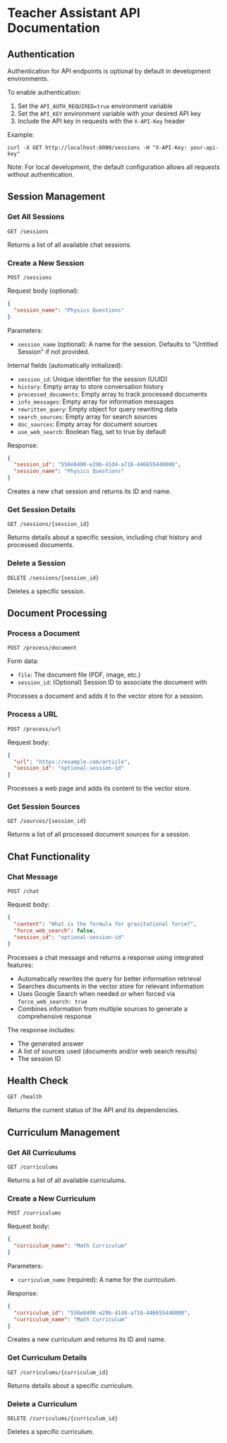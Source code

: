 # Teacher Assistant API Documentation

## Authentication

Authentication for API endpoints is optional by default in development environments.

To enable authentication:

1. Set the `API_AUTH_REQUIRED=true` environment variable
2. Set the `API_KEY` environment variable with your desired API key
3. Include the API key in requests with the `X-API-Key` header

Example:
```
curl -X GET http://localhost:8000/sessions -H "X-API-Key: your-api-key"
```

Note: For local development, the default configuration allows all requests without authentication.

## Session Management

### Get All Sessions

```
GET /sessions
```

Returns a list of all available chat sessions.

### Create a New Session

```
POST /sessions
```

Request body (optional):
```json
{
  "session_name": "Physics Questions"
}
```

Parameters:
- `session_name` (optional): A name for the session. Defaults to "Untitled Session" if not provided.

Internal fields (automatically initialized):
- `session_id`: Unique identifier for the session (UUID)
- `history`: Empty array to store conversation history
- `processed_documents`: Empty array to track processed documents 
- `info_messages`: Empty array for information messages
- `rewritten_query`: Empty object for query rewriting data
- `search_sources`: Empty array for search sources
- `doc_sources`: Empty array for document sources
- `use_web_search`: Boolean flag, set to true by default

Response:
```json
{
  "session_id": "550e8400-e29b-41d4-a716-446655440000",
  "session_name": "Physics Questions"
}
```

Creates a new chat session and returns its ID and name.

### Get Session Details

```
GET /sessions/{session_id}
```

Returns details about a specific session, including chat history and processed documents.

### Delete a Session

```
DELETE /sessions/{session_id}
```

Deletes a specific session.

## Document Processing

### Process a Document

```
POST /process/document
```

Form data:
- `file`: The document file (PDF, image, etc.)
- `session_id`: (Optional) Session ID to associate the document with

Processes a document and adds it to the vector store for a session.

### Process a URL

```
POST /process/url
```

Request body:
```json
{
  "url": "https://example.com/article",
  "session_id": "optional-session-id"
}
```

Processes a web page and adds its content to the vector store.

### Get Session Sources

```
GET /sources/{session_id}
```

Returns a list of all processed document sources for a session.

## Chat Functionality

### Chat Message

```
POST /chat
```

Request body:
```json
{
  "content": "What is the formula for gravitational force?",
  "force_web_search": false,
  "session_id": "optional-session-id"
}
```

Processes a chat message and returns a response using integrated features:
- Automatically rewrites the query for better information retrieval
- Searches documents in the vector store for relevant information
- Uses Google Search when needed or when forced via `force_web_search: true`
- Combines information from multiple sources to generate a comprehensive response

The response includes:
- The generated answer
- A list of sources used (documents and/or web search results)
- The session ID

## Health Check

```
GET /health
```

Returns the current status of the API and its dependencies.

## Curriculum Management

### Get All Curriculums

```
GET /curriculums
```

Returns a list of all available curriculums.

### Create a New Curriculum

```
POST /curriculums
```

Request body:
```json
{
  "curriculum_name": "Math Curriculum"
}
```

Parameters:
- `curriculum_name` (required): A name for the curriculum.

Response:
```json
{
  "curriculum_id": "550e8400-e29b-41d4-a716-446655440000",
  "curriculum_name": "Math Curriculum"
}
```

Creates a new curriculum and returns its ID and name.

### Get Curriculum Details

```
GET /curriculums/{curriculum_id}
```

Returns details about a specific curriculum.

### Delete a Curriculum

```
DELETE /curriculums/{curriculum_id}
```

Deletes a specific curriculum.
